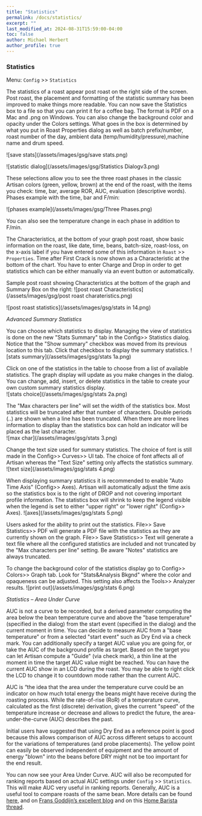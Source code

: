 ```yaml
---
title: "Statistics"
permalink: /docs/statistics/
excerpt: ""
last_modified_at: 2024-08-31T15:59:00-04:00
toc: false
author: Michael Herbert
author_profile: true
---
```

### Statistics

Menu: `Config` >> `Statistics`

The statistics of a roast appear post roast on the right side of the screen.  Post roast, the placement and formatting of the statistic summary has been improved to make things more readable.  You can now save the Statistics box to a file so that you can print it for a coffee bag.  The format is PDF on a Mac and .png on Windows.  You can also change the background color and opacity under the Colors settings.  What goes in the box is determined by what you put in Roast Properties dialog as well as batch prefix/number, roast number of the day, ambient data (temp/humidity/pressure),machine name and drum speed. 

![save stats](/assets/images/gsg/save stats.png)

![statistic dialog](/assets/images/gsg/Statistics Dialogv3.png)

These selections allow you to see the three roast phases in the classic Artisan colors (green, yellow, brown) at the end of the roast, with the items you check: time, bar, average ROR, AUC, evaluation (descriptive words).  Phases example with the time, bar and F/min:

![phases example](/assets/images/gsg/Three Phases.png)

You can also see the temperature change in each phase in addition to F/min.

The Characteristics, at the bottom of your graph post roast, show basic information on the roast, like date, time, beans, batch-size, roast-loss, on the x-axis label if you have entered some of this information in `Roast` >> `Properties`.  Time after First Crack is now shown as a Characteristic at the bottom of the chart.  You have to enter Charge and Drop in order to get statistics which can be either manually via an event button or automatically.   

Sample post roast showing Characteristics at the bottom of the graph and Summary Box on the right:
![post roast Characteristics](/assets/images/gsg/post roast charateristics.png)

![post roast statistics](/assets/images/gsg/stats in 14.png)

*Advanced Summary Statistics*

You can choose which statistics to display. Managing the view of statistics is done on the new "Stats Summary" tab in the Config>> Statistics dialog. Notice that the "Show summary" checkbox was moved from its previous location to this tab.  Click that checkbox to display the summary statistics. 
![stats summary](/assets/images/gsg/stats 1a.png)

Click on one of the statistics in the table to choose from a list of available statistics.  The graph display will update as you make changes in the dialog.  You can change, add, insert, or delete statistics in the table to create your own custom summary statistics display.   
![stats choice](/assets/images/gsg/stats 2a.png)

The "Max characters per line" will set the width of the statistics box.  Most statistics will be truncated after that number of characters.  Double periods (..) are shown when a line has been truncated. When there are more lines information to display than the statistics box can hold an indicator will be placed as the last character.   
![max char](/assets/images/gsg/stats 3.png)

Change the text size used for summary statistics.  The choice of font is still made in the Config>> Curves>> UI tab.  The choice of font affects all of Artisan whereas the "Text Size" setting only affects the statistics summary.  
![text size](/assets/images/gsg/stats 4.png)

When displaying summary statistics it is recommended to enable "Auto Time Axis" (Config>> Axes).  Artisan will automatically adjust the time axis so the statistics box is to the right of DROP and not covering important profile information. The statistics box will shrink to keep the legend visible when the legend is set to either "upper right" or "lower right" (Config>> Axes). 
![axes](/assets/images/gsg/stats 5.png)

Users asked for the ability to print out the statistics.  File>> Save Statistics>> PDF will generate a PDF file with the statistics as they are currently shown on the graph.  File>> Save Statistics>> Text will generate a text file where all the configured statistics are included and not truncated by the "Max characters per line" setting.  Be aware "Notes" statistics are always truncated.  

To change the background color of the statistics display go to Config>> Colors>> Graph tab.  Look for "Stats&Analysis Bkgnd" where the color and opaqueness can be adjusted.  This setting also affects the Tools>> Analyzer results. 
![print out](/assets/images/gsg/stats 6.png)


*Statistics – Area Under Curve*

AUC is not a curve to be recorded, but a derived parameter computing the area below the bean temperature curve and above the "base temperature" (specified in the dialog) from the start event (specified in the dialog) and the current moment in time. You can decide to measure AUC from a "base temperature" or from a selected "start event" such as Dry End via a check mark. You can additionally specify a target AUC value you are going for, or take the AUC of the background profile as target. Based on the target you can let Artisan compute a "Guide" (via check mark), a thin line at the moment in time the target AUC value might be reached. You can have the current AUC show in an LCD during the roast.  You may be able to right click the LCD to change it to countdown mode rather than the current AUC.  

AUC is “the idea that the area under the temperature curve could be an indicator on how much total energy the beans might have receive during the roasting process. While the rate-of-rise (RoR) of a temperature curve, calculated as the first (discrete) derivation, gives the current "speed" of the temperature increase or decrease and allows to predict the future, the area-under-the-curve (AUC) describes the past.

Initial users have suggested that using Dry End as a reference point is good because this allows comparison of AUC across different setups to account for the variations of temperatures (and probe placements). The yellow point can easily be observed independent of equipment and the amount of energy "blown" into the beans before DRY might not be too important for the end result.

You can now see your Area Under Curve.  AUC will also be recomputed for ranking reports based on actual AUC settings under `Config` >> `Statistics`.  This will make AUC very useful in ranking reports.  Generally, AUC is a useful tool to compare roasts of the same bean.  More details can be found [here](https://artisan-roasterscope.blogspot.com/2016/11/area-under-curve-auc.html), and on [Frans Goddijn’s excellent blog](http://kostverlorenvaart.blogspot.com/2016/11/the-area-under-curve.html) and on this [Home Barista thread](https://www.home-barista.com/home-roasting/charting-auc-in-artisan-t46404.html).
